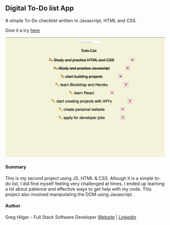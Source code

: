 ## Digital To-Do list App

A simple To-Do checklist written in Javascript, HTML and CSS.

Give it a try [here](https://ghilger16.github.io/GH-TODO-App/)

![](Images/preview.png)

#### Summary

This is my second project using JS, HTML & CSS. Altough it is 
a simple to-do list, I did find myself feeling very challenged at times. I ended up 
learning a lot about patience and effective ways to get help with my code. This project
also involved manipulating the DOM using Javascript.

#### Author

Greg Hilger - Full Stack Software Developer  [Website](https://www.gregoryhilger.com) | [LinkedIn](https://www.linkedin.com/in/gregoryhilger/)
